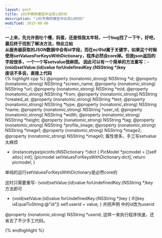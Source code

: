 ```yaml
---
layout: post
title: iOS字典转模型中出现id的坑
description: "iOS字典转模型中出现id的坑"
modified: 2015-08-06
---
```

<b>一上来，先允许我吐个槽，妈蛋，还是怪我太年轻，一个bug找了一下午，好吧，最后终于找到了解决方法，特此立帖</b>
<br>
<b>从服务器获取的JSON数据中会有id字段，而在oc中id属于关键字，如果这个时候使用setValuesForKeysWithDictionary，程序必然会core掉。但是json返回的字段很多，一个一个写setvalue很麻烦。 因此可以有一个简单的方法重写：- (void)setValue:(id)value forUndefinedKey:(NSString *)key</b>
<br>
<b>废话不多说，直接上代码</b>
<br>
{% highlight cpp %}
@property (nonatomic,strong) NSString *id;
@property (nonatomic,strong) NSString *screen_name;
@property (nonatomic,strong) NSString *url;
@property (nonatomic,strong) NSString *mid;
@property (nonatomic,strong) NSString *from;
@property (nonatomic,strong) NSString *created_at;
@property (nonatomic,strong) NSString *text;
@property (nonatomic,strong) NSString *type;
@property (nonatomic,strong) NSString *name;
@property (nonatomic,strong) NSString *user_id;
@property (nonatomic,strong) NSString *width;
@property (nonatomic,strong) NSString *height;
@property (nonatomic,strong) NSString *tag;
@property (nonatomic,strong) NSString *profile_image;
@property (nonatomic,strong) NSString *image1;
@property (nonatomic,strong) NSString *image2;
@property (nonatomic,strong) NSString *image0;
属性很多。手工写setvalue太麻烦

+ (instancetype)picinfo:(NSDictionary *)dict
{
    PicModel *picmodel = [[self alloc] init];
    [picmodel setValuesForKeysWithDictionary:dict];
    return picmodel;
}

单纯的运行setValuesForKeysWithDictionary是必然core的


这时只需要重写- (void)setValue:(id)value forUndefinedKey:(NSString *)key 方法即可

- (void)setValue:(id)value forUndefinedKey:(NSString *)key  {
    if([key isEqualToString:@"id"])
        self.userid = value;
}
并把声明 中的id改为userid

@property (nonatomic,strong) NSString *userid;
这样一来执行程序快速，还省去了不少手工代码。 

{% endhighlight %}

